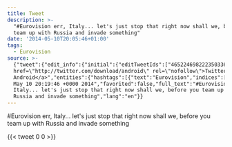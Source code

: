 ```yaml
---
title: Tweet
description: >-
  "#Eurovision err, Italy... let's just stop that right now shall we, before you
  team up with Russia and invade something"
date: '2014-05-10T20:05:46+01:00'
tags:
  - Eurovision
source: >-
  {"tweet":{"edit_info":{"initial":{"editTweetIds":["465224698222350336"],"editableUntil":"2014-05-10T21:19:46.170Z","editsRemaining":"5","isEditEligible":true}},"retweeted":false,"source":"<a
  href=\"http://twitter.com/download/android\" rel=\"nofollow\">Twitter for
  Android</a>","entities":{"hashtags":[{"text":"Eurovision","indices":["0","11"]}],"symbols":[],"user_mentions":[],"urls":[]},"display_text_range":["0","118"],"favorite_count":"0","id_str":"465224698222350336","truncated":false,"retweet_count":"0","id":"465224698222350336","created_at":"Sat
  May 10 20:19:46 +0000 2014","favorited":false,"full_text":"#Eurovision err,
  Italy... let's just stop that right now shall we, before you team up with
  Russia and invade something","lang":"en"}}
---
```

#Eurovision err, Italy... let's just stop that right now shall we, before you team up with Russia and invade something
    
{{< tweet 0 0 >}}
    
